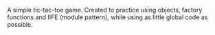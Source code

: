 A simple tic-tac-toe game. Created to practice using objects, factory functions and IIFE (module pattern), while
using as little global code as possible.